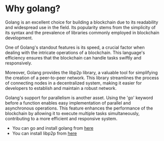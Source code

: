 # Why golang?

Golang is an excellent choice for building a blockchain due to its readability and widespread use in the field. Its popularity stems from the simplicity of its syntax and the prevalence of libraries commonly employed in blockchain development.

One of Golang's standout features is its speed, a crucial factor when dealing with the intricate operations of a blockchain. This language's efficiency ensures that the blockchain can handle tasks swiftly and responsively.

Moreover, Golang provides the libp2p library, a valuable tool for simplifying the creation of a peer-to-peer network. This library streamlines the process of connecting nodes in a decentralized system, making it easier for developers to establish and maintain a robust network.

Golang's support for parallelism is another asset. Using the 'go' keyword before a function enables easy implementation of parallel and asynchronous operations. This feature enhances the performance of the blockchain by allowing it to execute multiple tasks simultaneously, contributing to a more efficient and responsive system.

- You can go and install golang from [here](https://go.dev/doc/install)
- You can install libp2p from [here](https://pkg.go.dev/github.com/libp2p/go-libp2p)

